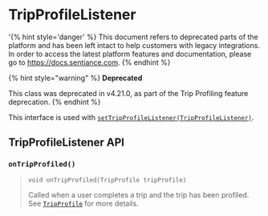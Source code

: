 # TripProfileListener

'{% hint style='danger' %} This document refers to deprecated parts of the platform and has been left intact to help customers with legacy integrations. In order to access the latest platform features and documentation, please go to https://docs.sentiance.com. {% endhint %}

{% hint style="warning" %}
**Deprecated**

This class was deprecated in v4.21.0, as part of the Trip Profiling feature deprecation.
{% endhint %}

This interface is used with [`setTripProfileListener(TripProfileListener)`](sentiance.md#settripprofilelistener).

## TripProfileListener API

### `onTripProfiled()`

> ```
> void onTripProfiled(TripProfile tripProfile)
> ```
>
> Called when a user completes a trip and the trip has been profiled. See [`TripProfile`](tripprofile/) for more details.

